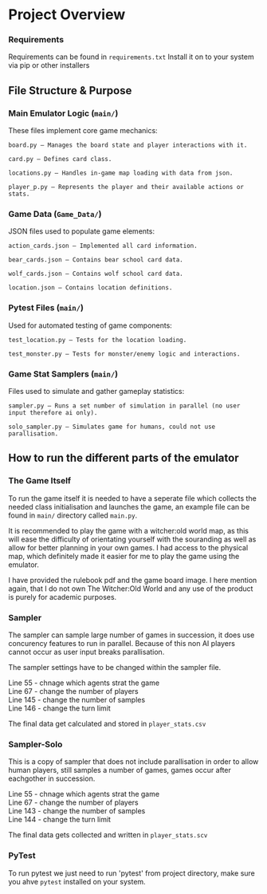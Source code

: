 
# Project Overview

### Requirements
Requirements can be found in `requirements.txt` Install it on to your system via pip or other installers

  
## File Structure & Purpose
### Main Emulator Logic (`main/`)

These files implement core game mechanics:

    board.py – Manages the board state and player interactions with it.

    card.py – Defines card class.

    locations.py – Handles in-game map loading with data from json.

    player_p.py – Represents the player and their available actions or stats.

### Game Data (`Game_Data/`)

JSON files used to populate game elements:

    action_cards.json – Implemented all card information.

    bear_cards.json – Contains bear school card data.

    wolf_cards.json – Contains wolf school card data.

    location.json – Contains location definitions.

### Pytest Files (`main/`)

Used for automated testing of game components:

    test_location.py – Tests for the location loading.

    test_monster.py – Tests for monster/enemy logic and interactions.

### Game Stat Samplers (`main/`)

Files used to simulate and gather gameplay statistics:

    sampler.py – Runs a set number of simulation in parallel (no user input therefore ai only).

    solo_sampler.py – Simulates game for humans, could not use parallisation.

## How to run the different parts of the emulator
### The Game Itself
To run the game itself it is needed to have a seperate file which collects the needed
class initialisation and launches the game, an example file can be found in `main/` directory called `main.py`.

It is recommended to play the game with a witcher:old world map, 
as this will ease the difficulty of orientating yourself with the souranding as well as 
allow for better planning in your own games. I had access to the physical map, which definitely
made it easier for me to play the game using the emulator. 

I have provided the rulebook pdf and the game board image. I here mention again, that I do not own The Witcher:Old World 
and any use of the product is purely for academic purposes.

### Sampler
The sampler can sample large number of games in succession, it does use concurency features to run
in parallel. Because of this non AI players cannot occur as user input breaks parallisation.

The sampler settings have to be changed within the sampler file.

Line 55 - chnage which agents strat the game  
Line 67 - change the number of players  
Line 145 - change the number of samples  
Line 146 - change the turn limit  

The final data get calculated and stored in `player_stats.csv`

### Sampler-Solo
This is a copy of sampler that does not include parallisation in order to allow human players, still samples
a number of games, games occur after eachgother in succession. 

Line 55 - chnage which agents strat the game  
Line 67 - change the number of players  
Line 143 - change the number of samples  
Line 144 - change the turn limit  


The final data gets collected and written in `player_stats.scv`

### PyTest
To run pytest we just need to run 'pytest' from project directory, make sure you ahve `pytest` installed on your system.  



